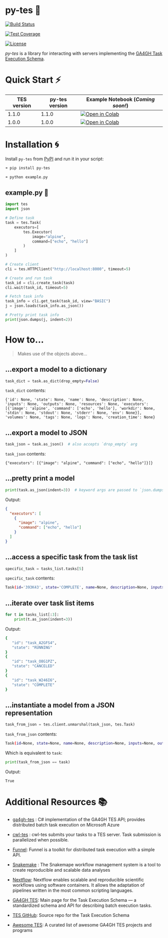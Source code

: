 # py-tes 🐍

[![Build Status][build-badge]][build]

[![Test Coverage][coverage-badge]][coverage]

[![License](https://img.shields.io/badge/License-MIT-yellow.svg)](https://opensource.org/licenses/MIT)

[build-badge]: https://img.shields.io/github/actions/workflow/status/ohsu-comp-bio/py-tes/tests.yml?logo=github
[build]: https://github.com/ohsu-comp-bio/py-tes/actions
[coverage-badge]: https://coveralls.io/repos/github/ohsu-comp-bio/py-tes/badge.svg?branch=master
[coverage]: https://coveralls.io/github/ohsu-comp-bio/py-tes?branch=master
[license-badge]: https://img.shields.io/badge/License-MIT-yellow.svg
[license]: https://opensource.org/licenses/MIT

_py-tes_ is a library for interacting with servers implementing the
[GA4GH Task Execution
Schema](https://github.com/ga4gh/task-execution-schemas).

# Quick Start ⚡

| TES version | py-tes version | Example Notebook (*Coming soon!*)             |
|-------------|----------------|-----------------------------------------------|
| 1.1.0       | 1.1.0          | [![Open in Colab][colab-badge]][colab]        |
| 1.0.0       | 1.0.0          | [![Open in Colab][colab-badge]][colab-v1.0.0] |


[colab-badge]: https://colab.research.google.com/assets/colab-badge.svg
[colab]: https://colab.research.google.com/github/ohsu-comp-bio/py-tes/blob/develop/examples/v1_1_0.ipynb
[colab-v1.0.0]: https://colab.research.google.com/github/ohsu-comp-bio/py-tes/blob/develop/examples/v1_0_0.ipynb

# Installation 🌀

Install `py-tes` from [PyPI](https://pypi.org/project/py-tes/) and run it in your script:

```sh
➜ pip install py-tes

➜ python example.py
```

## example.py 🐍

```py
import tes
import json

# Define task
task = tes.Task(
    executors=[
        tes.Executor(
            image="alpine",
            command=["echo", "hello"]
        )
    ]
)

# Create client
cli = tes.HTTPClient("http://localhost:8000", timeout=5)

# Create and run task
task_id = cli.create_task(task)
cli.wait(task_id, timeout=5)

# Fetch task info
task_info = cli.get_task(task_id, view="BASIC")
j = json.loads(task_info.as_json())

# Pretty print task info
print(json.dumps(j, indent=2))
```

# How to...

> Makes use of the objects above...

## ...export a model to a dictionary

```python
task_dict = task.as_dict(drop_empty=False)
```

`task_dict` contents:

```console
{'id': None, 'state': None, 'name': None, 'description': None, 'inputs': None, 'outputs': None, 'resources': None, 'executors': [{'image': 'alpine', 'command': ['echo', 'hello'], 'workdir': None, 'stdin': None, 'stdout': None, 'stderr': None, 'env': None}], 'volumes': None, 'tags': None, 'logs': None, 'creation_time': None}
```

## ...export a model to JSON

```python
task_json = task.as_json()  # also accepts `drop_empty` arg
```

`task_json` contents:

```console
{"executors": [{"image": "alpine", "command": ["echo", "hello"]}]}
```

## ...pretty print a model

```python
print(task.as_json(indent=3))  # keyword args are passed to `json.dumps()`
```

Output:

```json
{
  "executors": [
    {
      "image": "alpine",
      "command": ["echo", "hello"]
    }
  ]
}
```

## ...access a specific task from the task list

```py
specific_task = tasks_list.tasks[5]
```

`specific_task` contents:

```sh
Task(id='393K43', state='COMPLETE', name=None, description=None, inputs=None, outputs=None, resources=None, executors=None, volumes=None, tags=None, logs=None, creation_time=None)
```

## ...iterate over task list items

```py
for t in tasks_list[:3]:
    print(t.as_json(indent=3))
```

Output:

```sh
{
   "id": "task_A2GFS4",
   "state": "RUNNING"
}
{
   "id": "task_O8G1PZ",
   "state": "CANCELED"
}
{
   "id": "task_W246I6",
   "state": "COMPLETE"
}
```

## ...instantiate a model from a JSON representation

```py
task_from_json = tes.client.unmarshal(task_json, tes.Task)
```

`task_from_json` contents:

```sh
Task(id=None, state=None, name=None, description=None, inputs=None, outputs=None, resources=None, executors=[Executor(image='alpine', command=['echo', 'hello'], workdir=None, stdin=None, stdout=None, stderr=None, env=None)], volumes=None, tags=None, logs=None, creation_time=None)
```

Which is equivalent to `task`:

```py
print(task_from_json == task)
```

Output:

```sh
True
```

# Additional Resources 📚

- [ga4gh-tes](https://github.com/microsoft/ga4gh-tes) : C# implementation of the GA4GH TES API; provides distributed batch task execution on Microsoft Azure

- [cwl-tes](https://github.com/ohsu-comp-bio/cwl-tes) : cwl-tes submits your tasks to a TES server. Task submission is parallelized when possible.

- [Funnel](https://ohsu-comp-bio.github.io/funnel/): Funnel is a toolkit for distributed task execution with a simple API.

- [Snakemake](https://snakemake.github.io/) : The Snakemape workflow management system is a tool to create reproducible and scalable data analyses

- [Nextflow](https://www.nextflow.io/): Nextflow enables scalable and reproducible scientific workflows using software containers. It allows the adaptation of pipelines written in the most common scripting languages.

- [GA4GH TES](https://www.ga4gh.org/product/task-execution-service-tes/): Main page for the Task Execution Schema — a standardized schema and API for describing batch execution tasks.

- [TES GitHub](https://github.com/ga4gh/task-execution-schemas): Source repo for the Task Execution Schema

- [Awesome TES](https://github.com/ohsu-comp-bio/awesome-tes): A curated list of awesome GA4GH TES projects and programs
